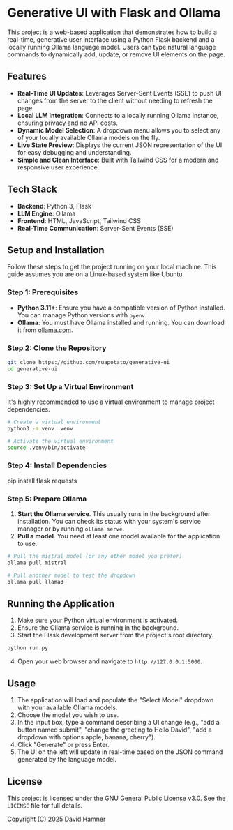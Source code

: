 # Generative UI with Flask and Ollama

This project is a web-based application that demonstrates how to build a real-time, generative user interface using a Python Flask backend and a locally running Ollama language model. Users can type natural language commands to dynamically add, update, or remove UI elements on the page.

## Features

* **Real-Time UI Updates**: Leverages Server-Sent Events (SSE) to push UI changes from the server to the client without needing to refresh the page.
* **Local LLM Integration**: Connects to a locally running Ollama instance, ensuring privacy and no API costs.
* **Dynamic Model Selection**: A dropdown menu allows you to select any of your locally available Ollama models on the fly.
* **Live State Preview**: Displays the current JSON representation of the UI for easy debugging and understanding.
* **Simple and Clean Interface**: Built with Tailwind CSS for a modern and responsive user experience.

## Tech Stack

* **Backend**: Python 3, Flask
* **LLM Engine**: Ollama
* **Frontend**: HTML, JavaScript, Tailwind CSS
* **Real-Time Communication**: Server-Sent Events (SSE)

## Setup and Installation

Follow these steps to get the project running on your local machine. This guide assumes you are on a Linux-based system like Ubuntu.

### Step 1: Prerequisites

* **Python 3.11+**: Ensure you have a compatible version of Python installed. You can manage Python versions with `pyenv`.
* **Ollama**: You must have Ollama installed and running. You can download it from [ollama.com](https://ollama.com).

### Step 2: Clone the Repository

```bash
git clone https://github.com/ruapotato/generative-ui
cd generative-ui
```

### Step 3: Set Up a Virtual Environment

It's highly recommended to use a virtual environment to manage project dependencies.

```bash
# Create a virtual environment
python3 -m venv .venv

# Activate the virtual environment
source .venv/bin/activate
```

### Step 4: Install Dependencies
pip install flask requests

### Step 5: Prepare Ollama

1. **Start the Ollama service**. This usually runs in the background after installation. You can check its status with your system's service manager or by running `ollama serve`.
2. **Pull a model**. You need at least one model available for the application to use.

```bash
# Pull the mistral model (or any other model you prefer)
ollama pull mistral

# Pull another model to test the dropdown
ollama pull llama3
```

## Running the Application

1. Make sure your Python virtual environment is activated.
2. Ensure the Ollama service is running in the background.
3. Start the Flask development server from the project's root directory.

```bash
python run.py
```

4. Open your web browser and navigate to `http://127.0.0.1:5000`.

## Usage

1. The application will load and populate the "Select Model" dropdown with your available Ollama models.
2. Choose the model you wish to use.
3. In the input box, type a command describing a UI change (e.g., "add a button named submit", "change the greeting to Hello David", "add a dropdown with options apple, banana, cherry").
4. Click "Generate" or press Enter.
5. The UI on the left will update in real-time based on the JSON command generated by the language model.

## License

This project is licensed under the GNU General Public License v3.0. See the `LICENSE` file for full details.

Copyright (C) 2025 David Hamner
